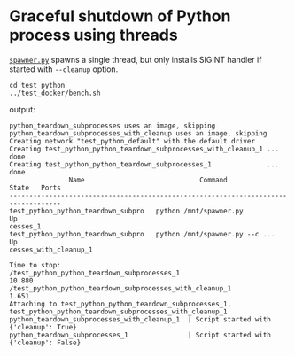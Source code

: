 # Graceful shutdown of Python process using threads

[`spawner.py`](./spawner.py) spawns a single thread, but only installs SIGINT handler if started with `--cleanup` option.

    cd test_python
    ../test_docker/bench.sh

output:

    python_teardown_subprocesses uses an image, skipping
    python_teardown_subprocesses_with_cleanup uses an image, skipping
    Creating network "test_python_default" with the default driver
    Creating test_python_python_teardown_subprocesses_with_cleanup_1 ... done
    Creating test_python_python_teardown_subprocesses_1              ... done
                   Name                             Command               State   Ports
    -----------------------------------------------------------------------------------
    test_python_python_teardown_subpro   python /mnt/spawner.py           Up
    cesses_1
    test_python_python_teardown_subpro   python /mnt/spawner.py --c ...   Up
    cesses_with_cleanup_1

    Time to stop:
    /test_python_python_teardown_subprocesses_1
    10.880
    /test_python_python_teardown_subprocesses_with_cleanup_1
    1.651
    Attaching to test_python_python_teardown_subprocesses_1, test_python_python_teardown_subprocesses_with_cleanup_1
    python_teardown_subprocesses_with_cleanup_1  | Script started with {'cleanup': True}
    python_teardown_subprocesses_1               | Script started with {'cleanup': False}
